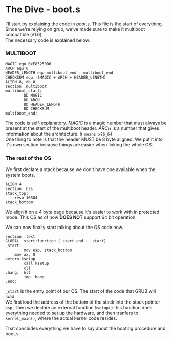 # The Dive - boot.s

I'll start by explaining the code in _boot.s_. This file is the start of everything. Since we're relying on   grub, we've made sure to make it multiboot compatible \(v1.6\).  
The necessary code is explained below.

### MULTIBOOT

```
MAGIC equ 0xE85250D6
ARCH equ 0
HEADER_LENGTH equ multiboot_end - multiboot_end
CHECKSUM equ -(MAGIC + ARCH + HEADER_LENGTH)
ALIGN 8, db 0
section .multiboot
multiboot_start:
        DD MAGIC
        DD ARCH
        DD HEADER_LENGTH
        DD CHECKSUM
multiboot_end:
```

The code is self-explanatory. _MAGIC_ is a magic number that must always be present at the start of the multiboot header. _ARCH_ is a number that gives information about the architecture. `0 means x86_64`  
One thing to note is that the header MUST be 8 byte aligned. We put it into it's own section because things are easier when linking the whole OS.

### The rest of the OS

We first declare a stack because we don't have one available when the system boots.

```
ALIGN 4
section .bss
stack_top:
    resb 16384
stack_bottom:
```

We align it on a 4 byte page because it's easier to work with in protected mode. This OS as of now **DOES NOT** support 64 bit operation.

We can now finally start talking about the OS code now.

```
section .text
GLOBAL _start:function (_start.end - _start)
_start:
        mov esp, stack_bottom
    mov ax, 0
extern ksetup
        call ksetup
        cli
.hang:  hlt
        jmp .hang
.end:
```

`_start` is the entry point of our OS. The start of the code that GRUB will load.  
We first load the address of the bottom of the stack into the stack pointer `esp`. Then we declare an external function `ksetup()` this function does everything needed to set up the hardware, and then tranfers to `kernel_main()`, where the actual kernel code resides.

That concludes everything we have to say about the booting procedure and boot.s

